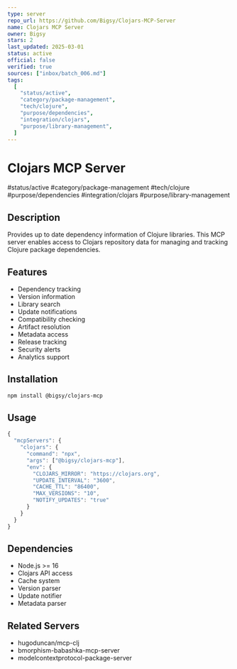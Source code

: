 ```yaml
--- 
type: server
repo_url: https://github.com/Bigsy/Clojars-MCP-Server
name: Clojars MCP Server
owner: Bigsy
stars: 2
last_updated: 2025-03-01
status: active
official: false
verified: true
sources: ["inbox/batch_006.md"]
tags:
  [
    "status/active",
    "category/package-management",
    "tech/clojure",
    "purpose/dependencies",
    "integration/clojars",
    "purpose/library-management",
  ]
---
```


# Clojars MCP Server

#status/active #category/package-management #tech/clojure #purpose/dependencies #integration/clojars #purpose/library-management

## Description

Provides up to date dependency information of Clojure libraries. This MCP server enables access to Clojars repository data for managing and tracking Clojure package dependencies.

## Features

- Dependency tracking
- Version information
- Library search
- Update notifications
- Compatibility checking
- Artifact resolution
- Metadata access
- Release tracking
- Security alerts
- Analytics support

## Installation

```bash
npm install @bigsy/clojars-mcp
```

## Usage

```javascript
{
  "mcpServers": {
    "clojars": {
      "command": "npx",
      "args": ["@bigsy/clojars-mcp"],
      "env": {
        "CLOJARS_MIRROR": "https://clojars.org",
        "UPDATE_INTERVAL": "3600",
        "CACHE_TTL": "86400",
        "MAX_VERSIONS": "10",
        "NOTIFY_UPDATES": "true"
      }
    }
  }
}
```

## Dependencies

- Node.js >= 16
- Clojars API access
- Cache system
- Version parser
- Update notifier
- Metadata parser

## Related Servers

- hugoduncan/mcp-clj
- bmorphism-babashka-mcp-server
- modelcontextprotocol-package-server
